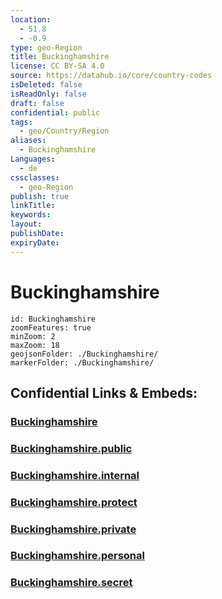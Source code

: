 ```yaml
---
location:
  - 51.8
  - -0.9
type: geo-Region
title: Buckinghamshire
license: CC BY-SA 4.0
source: https://datahub.io/core/country-codes
isDeleted: false
isReadOnly: false
draft: false
confidential: public
tags:
  - geo/Country/Region
aliases:
  - Buckinghamshire
Languages:
  - de
cssclasses:
  - geo-Region
publish: true
linkTitle:
keywords:
layout:
publishDate:
expiryDate:
---
```


# Buckinghamshire

```leaflet
id: Buckinghamshire
zoomFeatures: true 
minZoom: 2 
maxZoom: 18
geojsonFolder: ./Buckinghamshire/
markerFolder: ./Buckinghamshire/
```


## Confidential Links & Embeds: 

### [Buckinghamshire](/_Standards/Earth/Continent/Europe/Europe~North/UK/England/Regions~England/South_East_England/Buckinghamshire.md) 

### [Buckinghamshire.public](/_public/Earth/Continent/Europe/Europe~North/UK/England/Regions~England/South_East_England/Buckinghamshire.public.md) 

### [Buckinghamshire.internal](/_internal/Earth/Continent/Europe/Europe~North/UK/England/Regions~England/South_East_England/Buckinghamshire.internal.md) 

### [Buckinghamshire.protect](/_protect/Earth/Continent/Europe/Europe~North/UK/England/Regions~England/South_East_England/Buckinghamshire.protect.md) 

### [Buckinghamshire.private](/_private/Earth/Continent/Europe/Europe~North/UK/England/Regions~England/South_East_England/Buckinghamshire.private.md) 

### [Buckinghamshire.personal](/_personal/Earth/Continent/Europe/Europe~North/UK/England/Regions~England/South_East_England/Buckinghamshire.personal.md) 

### [Buckinghamshire.secret](/_secret/Earth/Continent/Europe/Europe~North/UK/England/Regions~England/South_East_England/Buckinghamshire.secret.md)

